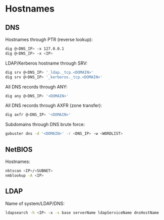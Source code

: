 # Hostnames
## DNS
Hostnames through PTR (reverse lookup):
```bash
dig @<DNS_IP> -x 127.0.0.1
dig @<DNS_IP> -x <IP>
```

LDAP/Kerberos hostname through SRV:
```bash
dig srv @<DNS_IP> '_ldap._tcp.<DOMAIN>'
dig srv @<DNS_IP> '_kerberos._tcp.<DOMAIN>'
```

All DNS records through ANY:
```bash
dig any @<DNS_IP> '<DOMAIN>'
```

All DNS records through AXFR (zone transfer):
```bash
dig axfr @<DNS_IP> '<DOMAIN>'
```

Subdomains through DNS brute force:
```bash
gobuster dns -d '<DOMAIN>' -r <DNS_IP> -w <WORDLIST>
```

## NetBIOS
Hostnames:
```bash
nbtscan <IP>/<SUBNET>
nmblookup -A <IP>
```

## LDAP
Name of system/LDAP/DNS:
```bash
ldapsearch -h <IP> -x -s base serverName ldapServiceName dnsHostName
```